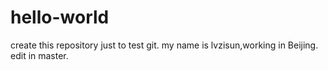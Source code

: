 # hello-world
create this repository just to test git.
my name is lvzisun,working in Beijing.
edit in master.
